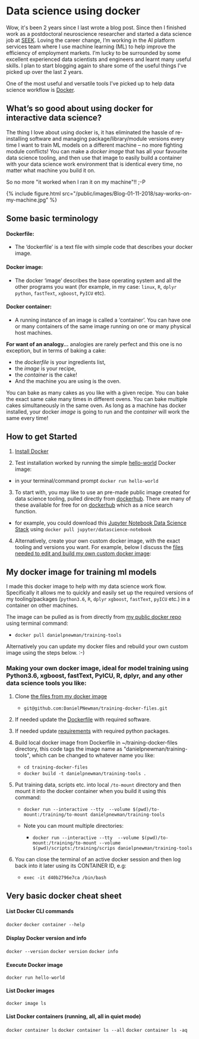 # Data science using docker

Wow, it's been 2 years since I last wrote a blog post. Since then I finished work as a postdoctoral neuroscience researcher and started a data science job at [SEEK][1]. Loving the career change, I’m working in the AI platform services team where I use machine learning (ML) to help improve the efficiency of employment markets. I’m lucky to be surrounded by some excellent experienced data scientists and engineers and learnt many useful skills. I plan to start blogging again to share some of the useful things I've picked up over the last 2 years.

One of the most useful and versatile tools I’ve picked up to help data science workflow is [Docker][2].

## What’s so good about using docker for interactive data science?

The thing I love about using docker is, it has eliminated the hassle of re-installing software and managing package/library/module versions every time I want to train ML models on a different machine – no more fighting module conflicts! You can make a *docker image* that has all your favourite data science tooling, and then use that image to easily build a container with your data science work environment that is identical every time, no matter what machine you build it on.  

So no more "it worked when I ran it on my machine"!! ;-P

{% include figure.html src="/public/images/Blog-01-11-2018/say-works-on-my-machine.jpg" %}

## Some basic terminology 

#### Dockerfile: 
* The ‘dockerfile’ is a text file with simple code that describes your docker image. 

#### Docker image:
* The docker ‘image’ describes the base operating system and all the other programs you want  (for example, in my case: `linux`, `R`, `dplyr` `python`, `fastText`, `xgboost`, `PyICU` etc). 

#### Docker container: 
* A running instance of an image is called a ‘container’. You can have one or many containers of the same image running on one or many physical host machines. 

**For want of an analogy…** analogies are rarely perfect and this one is no exception, but in terms of baking a cake:

* the *dockerfile* is your ingredients list, 
* the *image* is your recipe, 
* the *container* is the cake! 
* And the machine you are using is the oven. 

You can bake as many cakes as you like with a given recipe. You can bake the exact same cake many times in different ovens. You can bake multiple cakes simultaneously in the same oven. As long as a machine has docker installed, your docker *image* is going to run and the *container* will work the same every time! 

## How to get Started

1.	[Install Docker][3]

2. Test installation worked by running the simple [hello-world][4] Docker image: 
  * in your terminal/command prompt `docker run hello-world`

3. To start with, you may like to use an pre-made public image created for data science tooling, pulled directly from [dockerhub][5]. There are many of these available for free for on [dockerhub][5] which as a nice search function.
  * for example, you could download this [Jupyter Notebook Data Science Stack][6] using `docker pull jupyter/datascience-notebook` 
 
4. Alternatively, create your own custom docker image, with the exact tooling and versions you want. For example, below I discuss the [files needed to edit and build my own custom docker image][7]:

## My docker image for training ml models 

I made this docker image to help with my data science work flow. Specifically it allows me to quickly and easily set up the required versions of my tooling/packages (`python3.6`, `R`, `dplyr` `xgboost`, `fastText`, `pyICU` etc.) in a container on other machines.

The image can be pulled as is from directly from [my public docker repo](https://hub.docker.com/r/danielpnewman/training-tools/) using terminal command:

- `docker pull danielpnewman/training-tools`

Alternatively you can update my docker files and rebuild your own custom image using the steps below. :-)

### Making your own docker image, ideal for model training using Python3.6, xgboost, fastText, PyICU, R, dplyr, and any other data science tools you like:

1. Clone [the files from my docker image][7]
	- `git@github.com:DanielPNewman/training-docker-files.git`

2. If needed update the [Dockerfile][8] with required software.

3. If needed update [requirements][9] with required python packages.

4. Build local docker image from Dockerfile in ~/training-docker-files directory, this code tags the image name as "danielpnewman/training-tools", which can be changed to whatever name you like:

	- `cd training-docker-files`  
	- `docker build -t danielpnewman/training-tools .`

5. Put training data, scripts etc. into local `/to-mount` directory and then mount it into the docker container when you build it using this command:

	- `docker run --interactive --tty  --volume $(pwd)/to-mount:/training/to-mount danielpnewman/training-tools`

	- Note you can mount multiple directories:

		- `docker run --interactive --tty  --volume $(pwd)/to-mount:/training/to-mount --volume $(pwd)/scripts:/training/scrips danielpnewman/training-tools`

6.  You can close the terminal of an active docker session and then log back into it later using its CONTAINER ID, e.g:

 	- `exec -it d40b2796e7ca /bin/bash`



## Very basic docker cheat sheet

#### List Docker CLI commands
`docker`
`docker container --help`

#### Display Docker version and info
`docker --version`
`docker version`
`docker info`

#### Execute Docker image
`docker run hello-world`

#### List Docker images
`docker image ls`

#### List Docker containers (running, all, all in quiet mode)
`docker container ls`
`docker container ls --all`
`docker container ls -aq`



[1]: https://www.seek.com.au/
[2]: https://www.docker.com/
[3]: https://docs.docker.com/install/ 
[4]: https://hub.docker.com/_/hello-world/
[5]: https://hub.docker.com/
[6]: https://hub.docker.com/r/jupyter/datascience-notebook/
[7]: https://github.com/DanielPNewman/training-docker-files
[8]: https://github.com/DanielPNewman/training-docker-files/blob/master/Dockerfile
[9]: https://github.com/DanielPNewman/training-docker-files/blob/master/requirements.txt

